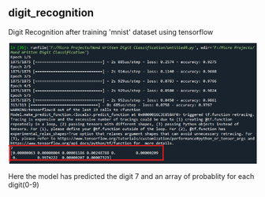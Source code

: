 ## digit_recognition

Digit Recognition after training 'mnist' dataset using tensorflow

<img src="temp.png">

Here the model has predicted the digit 7 and an array of probablity for each digit(0-9)
